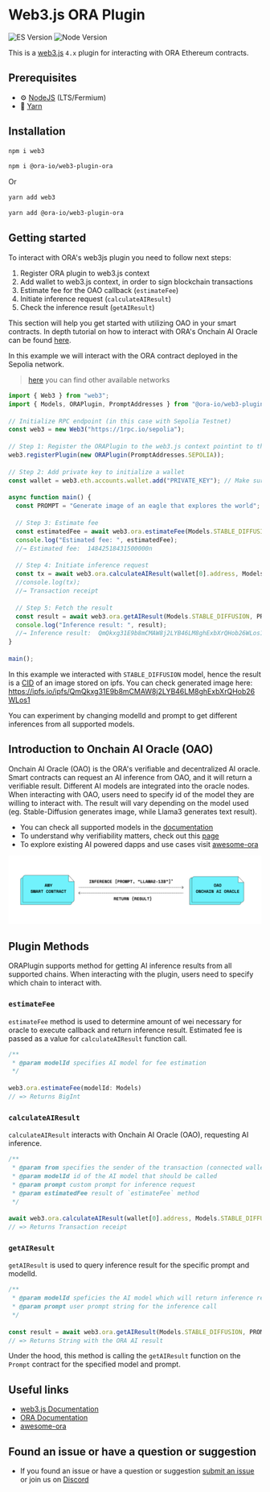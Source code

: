 # Web3.js ORA Plugin

![ES Version](https://img.shields.io/badge/ES-2020-yellow)
![Node Version](https://img.shields.io/badge/node-18.x-green)

This is a [web3.js](https://github.com/web3/web3.js) `4.x` plugin for interacting with ORA Ethereum contracts.

## Prerequisites

- :gear: [NodeJS](https://nodejs.org/) (LTS/Fermium)
- :toolbox: [Yarn](https://yarnpkg.com/)

## Installation

```bash
npm i web3
```

```bash
npm i @ora-io/web3-plugin-ora
```

Or

```bash
yarn add web3
```

```bash
yarn add @ora-io/web3-plugin-ora
```

## Getting started

To interact with ORA's web3js plugin you need to follow next steps:

1. Register ORA plugin to web3.js context
2. Add wallet to web3.js context, in order to sign blockchain transactions
3. Estimate fee for the OAO callback (`estimateFee`)
4. Initiate inference request (`calculateAIResult`)
5. Check the inference result (`getAIResult`)

This section will help you get started with utilizing OAO in your smart contracts. In depth tutorial on how to interact with ORA's Onchain AI Oracle can be found [here](https://docs.ora.io/doc/oao-onchain-ai-oracle/develop-guide/tutorials/interaction-with-oao-tutorial).

In this example we will interact with the ORA contract deployed in the Sepolia network.

> [here](https://github.com/ora-io/web3.js-plugin-ora/blob/master/src/types.ts) you can find other available networks

```ts
import { Web3 } from "web3";
import { Models, ORAPlugin, PromptAddresses } from "@ora-io/web3-plugin-ora";

// Initialize RPC endpoint (in this case with Sepolia Testnet)
const web3 = new Web3("https://1rpc.io/sepolia");

// Step 1: Register the ORAPlugin to the web3.js context pointint to the Sepolia Testnet network
web3.registerPlugin(new ORAPlugin(PromptAddresses.SEPOLIA));

// Step 2: Add private key to initialize a wallet
const wallet = web3.eth.accounts.wallet.add("PRIVATE_KEY"); // Make sure you have funds

async function main() {
  const PROMPT = "Generate image of an eagle that explores the world";

  // Step 3: Estimate fee
  const estimatedFee = await web3.ora.estimateFee(Models.STABLE_DIFFUSION);
  console.log("Estimated fee: ", estimatedFee);
  //→ Estimated fee:  14842518431500000n

  // Step 4: Initiate inference request
  const tx = await web3.ora.calculateAIResult(wallet[0].address, Models.STABLE_DIFFUSION, PROMPT, estimatedFee);
  //console.log(tx);
  //→ Transaction receipt

  // Step 5: Fetch the result
  const result = await web3.ora.getAIResult(Models.STABLE_DIFFUSION, PROMPT);
  console.log("Inference result: ", result);
  //→ Inference result:  QmQkxg31E9b8mCMAW8j2LYB46LM8ghExbXrQHob26WLos1
}

main();
```

In this example we interacted with `STABLE_DIFFUSION` model, hence the result is a [CID](https://pinata.cloud/blog/what-is-an-ipfs-cid/#:~:text=The%20CID%20is%20a%20unique,%2C%20such%20as%20SHA%2D256.) of an image stored on ipfs. You can check generated image here: https://ipfs.io/ipfs/QmQkxg31E9b8mCMAW8j2LYB46LM8ghExbXrQHob26WLos1

You can experiment by changing modelId and prompt to get different inferences from all supported models.

## Introduction to Onchain AI Oracle (OAO)

Onchain AI Oracle (OAO) is the ORA's verifiable and decentralized AI oracle. Smart contracts can request an AI inference from OAO, and it will return a verifiable result. Different AI models are integrated into the oracle nodes. When interacting with OAO, users need to specify id of the model they are willing to interact with. The result will vary depending on the model used (eg. Stable-Diffusion generates image, while Llama3 generates text result).

- You can check all supported models in the [documentation](https://docs.ora.io/doc/oao-onchain-ai-oracle/reference)
- To understand why verifiability matters, check out this [page](https://docs.ora.io/doc/oao-onchain-ai-oracle/introduction/why-verifiability-matters)
- To explore existing AI powered dapps and use cases visit [awesome-ora](https://github.com/ora-io/awesome-ora)

![image representing the flow of interaction with OAO](oao_image.png)

## Plugin Methods

ORAPlugin supports method for getting AI inference results from all supported chains. When interacting with the plugin, users need to specify which chain to interact with.

### `estimateFee`

`estimateFee` method is used to determine amount of wei necessary for oracle to execute callback and return inference result. Estimated fee is passed as a value for `calculateAIResult` function call.

```typescript
/**
 * @param modelId specifies AI model for fee estimation
 */

web3.ora.estimateFee(modelId: Models)
// => Returns BigInt
```

### `calculateAIResult`

`calculateAIResult` interacts with Onchain AI Oracle (OAO), requesting AI inference.

```typescript
/**
 * @param from specifies the sender of the transaction (connected wallet address)
 * @param modelId id of the AI model that should be called
 * @param prompt custom prompt for inference request
 * @param estimatedFee result of `estimateFee` method
 */

await web3.ora.calculateAIResult(wallet[0].address, Models.STABLE_DIFFUSION, PROMPT, estimatedFee);
// => Returns Transaction receipt
```

### `getAIResult`

`getAIResult` is used to query inference result for the specific prompt and modelId.

```typescript
/**
 * @param modelId speficies the AI model which will return inference results
 * @param prompt user prompt string for the inference call
 */

const result = await web3.ora.getAIResult(Models.STABLE_DIFFUSION, PROMPT);
// => Returns String with the ORA AI result
```

Under the hood, this method is calling the `getAIResult` function on the `Prompt` contract for the specified model and prompt.

## Useful links

- [web3.js Documentation](https://docs.web3js.org/)
- [ORA Documentation](https://docs.ora.io/doc)
- [awesome-ora](https://github.com/ora-io/awesome-ora)

## Found an issue or have a question or suggestion

- If you found an issue or have a question or suggestion [submit an issue](https://github.com/ora-io/web3.js-plugin-ora/issues) or join us on [Discord](https://discord.gg/fg5ygkgy)
